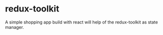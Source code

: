 # redux-toolkit
A simple shopping app build with react will help of the redux-toolkit as state manager.
